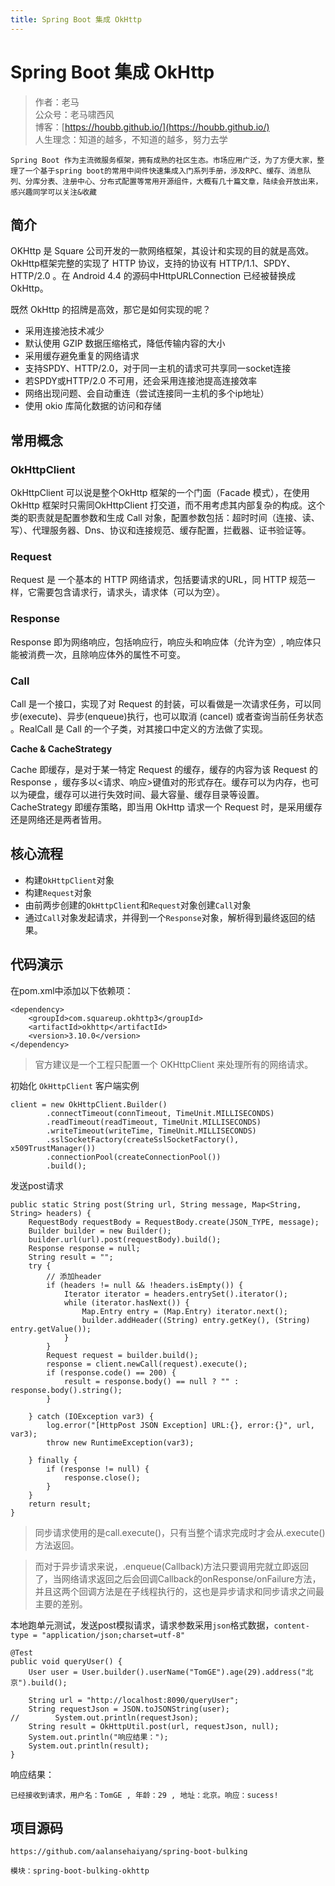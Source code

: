 ```yaml
---
title: Spring Boot 集成 OkHttp
---
```


# Spring Boot 集成 OkHttp

> 作者：老马
> <br/>公众号：老马啸西风
> <br/> 博客：[https://houbb.github.io/](https://houbb.github.io/)
> <br/> 人生理念：知道的越多，不知道的越多，努力去学


`Spring Boot 作为主流微服务框架，拥有成熟的社区生态。市场应用广泛，为了方便大家，整理了一个基于spring boot的常用中间件快速集成入门系列手册，涉及RPC、缓存、消息队列、分库分表、注册中心、分布式配置等常用开源组件，大概有几十篇文章，陆续会开放出来，感兴趣同学可以关注&收藏`



## 简介

OKHttp 是 Square 公司开发的一款网络框架，其设计和实现的目的就是高效。OkHttp框架完整的实现了 HTTP 协议，支持的协议有 HTTP/1.1、SPDY、HTTP/2.0 。在 Android 4.4 的源码中HttpURLConnection 已经被替换成OkHttp。

既然 OkHttp 的招牌是高效，那它是如何实现的呢？

* 采用连接池技术减少
* 默认使用 GZIP 数据压缩格式，降低传输内容的大小
* 采用缓存避免重复的网络请求
* 支持SPDY、HTTP/2.0，对于同一主机的请求可共享同一socket连接
* 若SPDY或HTTP/2.0 不可用，还会采用连接池提高连接效率
* 网络出现问题、会自动重连（尝试连接同一主机的多个ip地址）
* 使用 okio 库简化数据的访问和存储

## 常用概念


### OkHttpClient

OkHttpClient 可以说是整个OkHttp 框架的一个门面（Facade 模式），在使用 OkHttp 框架时只需同OkHttpClient 打交道，而不用考虑其内部复杂的构成。这个类的职责就是配置参数和生成 Call 对象，配置参数包括：超时时间（连接、读、写）、代理服务器、Dns、协议和连接规范、缓存配置，拦截器、证书验证等。


### Request

Request 是 一个基本的 HTTP 网络请求，包括要请求的URL，同 HTTP 规范一样，它需要包含请求行，请求头，请求体（可以为空）。

### Response

Response 即为网络响应，包括响应行，响应头和响应体（允许为空）, 响应体只能被消费一次，且除响应体外的属性不可变。

### Call

Call 是一个接口，实现了对 Request 的封装，可以看做是一次请求任务，可以同步(execute)、异步(enqueue)执行，也可以取消 (cancel) 或者查询当前任务状态 。RealCall 是 Call 的一个子类，对其接口中定义的方法做了实现。

**Cache & CacheStrategy**

Cache 即缓存，是对于某一特定 Request 的缓存，缓存的内容为该 Request 的 Response ，缓存多以<请求、响应>键值对的形式存在。缓存可以为内存，也可以为硬盘，缓存可以进行失效时间、最大容量、缓存目录等设置。
CacheStrategy 即缓存策略，即当用 OkHttp 请求一个 Request 时，是采用缓存还是网络还是两者皆用。

## 核心流程


* 构建`OkHttpClient`对象
* 构建`Request`对象
* 由前两步创建的`OkHttpClient`和`Request`对象创建`Call`对象
* 通过`Call`对象发起请求，并得到一个`Response`对象，解析得到最终返回的结果。


## 代码演示

在pom.xml中添加以下依赖项：

```
<dependency>
    <groupId>com.squareup.okhttp3</groupId>
    <artifactId>okhttp</artifactId>
    <version>3.10.0</version>
</dependency>
```

> 官方建议是一个工程只配置一个 OKHttpClient 来处理所有的网络请求。

初始化 `OkHttpClient` 客户端实例

```
client = new OkHttpClient.Builder()
        .connectTimeout(connTimeout, TimeUnit.MILLISECONDS)
        .readTimeout(readTimeout, TimeUnit.MILLISECONDS)
        .writeTimeout(writeTime, TimeUnit.MILLISECONDS)
        .sslSocketFactory(createSslSocketFactory(), x509TrustManager())
        .connectionPool(createConnectionPool())
        .build();
```

发送post请求

```
public static String post(String url, String message, Map<String, String> headers) {
    RequestBody requestBody = RequestBody.create(JSON_TYPE, message);
    Builder builder = new Builder();
    builder.url(url).post(requestBody).build();
    Response response = null;
    String result = "";
    try {
        // 添加header
        if (headers != null && !headers.isEmpty()) {
            Iterator iterator = headers.entrySet().iterator();
            while (iterator.hasNext()) {
                Map.Entry entry = (Map.Entry) iterator.next();
                builder.addHeader((String) entry.getKey(), (String) entry.getValue());
            }
        }
        Request request = builder.build();
        response = client.newCall(request).execute();
        if (response.code() == 200) {
            result = response.body() == null ? "" : response.body().string();
        }

    } catch (IOException var3) {
        log.error("[HttpPost JSON Exception] URL:{}, error:{}", url, var3);
        throw new RuntimeException(var3);

    } finally {
        if (response != null) {
            response.close();
        }
    }
    return result;
}
```
> 同步请求使用的是call.execute()，只有当整个请求完成时才会从.execute()方法返回。

> 而对于异步请求来说，.enqueue(Callback)方法只要调用完就立即返回了，当网络请求返回之后会回调Callback的onResponse/onFailure方法，并且这两个回调方法是在子线程执行的，这也是异步请求和同步请求之间最主要的差别。


本地跑单元测试，发送post模拟请求，请求参数采用`json`格式数据，`content-type = "application/json;charset=utf-8"`

```
@Test
public void queryUser() {
    User user = User.builder().userName("TomGE").age(29).address("北京").build();

    String url = "http://localhost:8090/queryUser";
    String requestJson = JSON.toJSONString(user);
//        System.out.println(requestJson);
    String result = OkHttpUtil.post(url, requestJson, null);
    System.out.println("响应结果：");
    System.out.println(result);
}
```

响应结果：

```
已经接收到请求，用户名：TomGE , 年龄：29 , 地址：北京。响应：sucess!
```


## 项目源码

```
https://github.com/aalansehaiyang/spring-boot-bulking  

模块：spring-boot-bulking-okhttp
```

